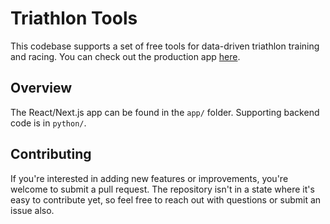 # Triathlon Tools

This codebase supports a set of free tools for data-driven triathlon training and racing. You can check out the production app [here](https://triathlon-tools.vercel.app/).

## Overview

The React/Next.js app can be found in the `app/` folder. Supporting backend code is in `python/`.

## Contributing

If you're interested in adding new features or improvements, you're welcome to submit a pull request. The repository isn't in a state where it's easy to contribute yet, so feel free to reach out with questions or submit an issue also.